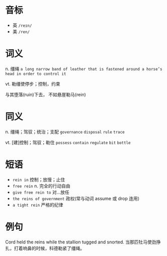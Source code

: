 # 音标

- 英 `/reɪn/`
- 美 `/ren/`

# 词义

n. 缰绳
`a long narrow band of leather that is fastened around a horse’s head in order to control it`

vt. 勒缰使停步；控制，约束




与其堕落(ruin)下去， 不如悬崖勒马(rein)

# 同义

n. 缰绳；驾驭；统治；支配
`governance` `disposal` `rule` `trace`

vt. [建]控制；驾驭；勒住
`possess` `contain` `regulate` `bit` `bottle`

# 短语

- `rein in` 控制；放慢；止住
- `free rein` n. 完全的行动自由
- `give free rein to` 对…放任
- `the reins of government` 政权(常与动词 assume 或 drop 连用)
- `a tight rein` 严格的纪律

# 例句

Cord held the reins while the stallion tugged and snorted.
当那匹牡马使劲挣扎，打着响鼻的时候，科德勒紧了缰绳。


